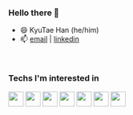 ### Hello there 👋

- 😄 KyuTae Han (he/him)
- 📫 [email] | [linkedin]

<br />

### Techs I'm interested in
<img src="https://img.shields.io/badge/-html-light" height="30"/> <img src="https://img.shields.io/badge/-javascript-lightblue"  height="30"/> 
<img src="https://img.shields.io/badge/-nodeJS-lightred"  height="30"/>
<img src="https://img.shields.io/badge/-web_dev-lightgrey"  height="30"/> 
<img src="https://img.shields.io/badge/-RESTful-4dacd1"  height="30"/> 
<img src="https://img.shields.io/badge/-mongoDB-353b38"  height="30"/> 
<img src="https://img.shields.io/badge/-Java-lightpink"  height="30"/>


[email]: mailto:kyykyu000@gmail.com
[linkedin]: https://www.linkedin.com/in/kyutae-han-b86523104/ 
<!-- <a href="https://www.linkedin.com/in/kyutae-han-b86523104/" target="_blank">linkedin</a>  -->

<!--
https://stackoverflow.com/questions/4425198/can-i-create-links-with-target-blank-in-markdown
https://cmatskas.com/open-external-links-in-a-new-window-ghost/
-->







<!--
**kyuing/kyuing** is a ✨ _special_ ✨ repository because its `README.md` (this file) appears on your GitHub profile.

Here are some ideas to get you started:

- 🔭 I’m currently working on ...
- 🌱 I’m currently learning ...
- 👯 I’m looking to collaborate on ...
- 🤔 I’m looking for help with ...
- 💬 Ask me about ...
- 📫 How to reach me: ...
- 😄 Pronouns: ...
- ⚡ Fun fact: ...
-->
